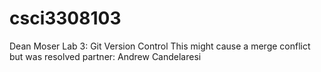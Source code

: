 # csci3308103
Dean Moser
Lab 3: Git Version Control
This might cause a merge conflict but was resolved
partner: Andrew Candelaresi
